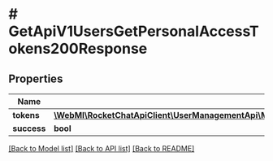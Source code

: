 # # GetApiV1UsersGetPersonalAccessTokens200Response

## Properties

Name | Type | Description | Notes
------------ | ------------- | ------------- | -------------
**tokens** | [**\WebMI\RocketChatApiClient\UserManagementApi\Model\GetApiV1UsersGetPersonalAccessTokens200ResponseTokensInner[]**](GetApiV1UsersGetPersonalAccessTokens200ResponseTokensInner.md) |  | [optional]
**success** | **bool** |  | [optional]

[[Back to Model list]](../../README.md#models) [[Back to API list]](../../README.md#endpoints) [[Back to README]](../../README.md)
